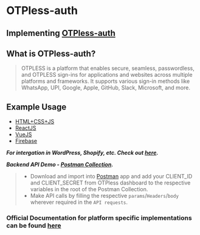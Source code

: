 # OTPless-auth

## Implementing [OTPless-auth](https://otpless.com/)

## What is OTPless-auth?

> OTPLESS is a platform that enables secure, seamless, passwordless, and OTPLESS sign-ins for applications and websites across multiple platforms and frameworks. It supports various sign-in methods like WhatsApp, UPI, Google, Apple, GitHub, Slack, Microsoft, and more.

## Example Usage

- [HTML+CSS+JS](https://github.com/bytebane/OTPless-js-auth)
- [ReactJS](https://github.com/bytebane/OTPless-react-auth)
- [VueJS](https://github.com/bytebane/OTPless-vue-auth)
- [Firebase](https://github.com/bytebane/OTPless-firebase-auth)

***For intergation in WordPress, Shopify, etc. Check out [here](./no-code/README.md).***

***Backend API Demo - [Postman Collection](./assets/OTPless%20-%20API.postman_collection.json).***

> - Download and import into [Postman](https://www.postman.com/) app and add your CLIENT_ID and CLIENT_SECRET from OTPless dashboard to the respective variables in the root of the Postman Collection.
> - Make API calls by filling the respective `params`/`Headers`/`body` wherever required in the `API requests`.

### Official Documentation for platform specific implementations can be found [here](https://otpless.com/platforms)
